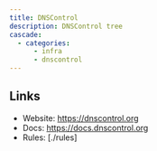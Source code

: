 ```yaml
---
title: DNSControl
description: DNSControl tree
cascade:
  - categories:
      - infra
      - dnscontrol
---
```


## Links

- Website: https://dnscontrol.org
- Docs: https://docs.dnscontrol.org
- Rules: [./rules]
